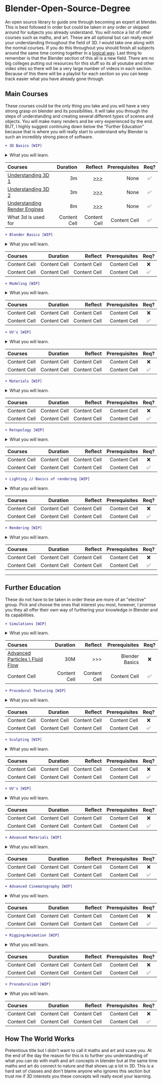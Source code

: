 # Blender-Open-Source-Degree #
An open source library to guide one through becoming an expert at blender. 
This is best followed in order but could be taken in any order or skipped around for subjects you already understand.
You will notice a list of other courses such as maths, and art. These are all optional but can really excel your understanding throughout the field of 3D. I would take one along with the normal courses. If you do this throughout you should finish all subjects around the same time coming together in a [logical way](https://media.giphy.com/media/0NwSQpGY6ipgOSt8LL/giphy.gif "logical way"). Last thing to remember is that the Blender section of this all is a new field. There are no big colleges putting out resources for this stuff so its all youtube and other video sites so there will be a very large number of videos in each section. Because of this there will be a playlist for each section so you can keep track easier what you have already gone through.

## Main Courses ##
These courses could be the only thing you take and you will have a very strong grasp on blender and its possibilities. It will take you through the steps of understanding and creating several different types of scenes and objects. You will make many renders and be very experienced by the end. BUT,   I highly suggest continuing down below the "Further Education" because that is where you will really start to understand why Blender is such an incredibly strong piece of software.

```diff
+ 3D Basics [WIP]
```
<details>
           <summary>What you will learn.</summary>
           <p>By the end of this section you should have an understanding of what 3d is.</p>
         </details>
         
Courses | Duration | Reflect | Prerequisites  | Req? 
| :--- | ---: | ---: | ---:  | :---: 
[Understanding 3D 1](https://www.youtube.com/watch?v=ml1KMuqyOD8 "Understanding 3D 1")  | 3m | [>>>](Reflect/Understanding%203D.md)  | None   | :white_check_mark:
[Understanding 3D 2](https://www.youtube.com/watch?v=ml1KMuqyOD8 "Understanding 3D 2")  | 3m | [>>>](Reflect/Understanding%203D.md)  | None   | :white_check_mark:
[Understanding Render Engines](https://www.youtube.com/watch?v=fAKCwAwIPMg "Understanding render engines")  | 8m | [>>>](Reflect/Understanding%203D.md)  | None   | :white_check_mark:
What 3d is used for  | Content Cell | Content Cell  | Content Cell   | :white_check_mark:


```diff
+ Blender Basics [WIP]
```
<details>
           <summary>What you will learn.</summary>
           <p>This is the basics of blender. This should get you to a place where you can comfortably move around as well as understanding the basics of creating something.</p>
         </details>
         
Courses | Duration | Reflect | Prerequisites  | Req? 
| :--- | ---: | ---: | ---:  | :---: 
Content Cell  | Content Cell | Content Cell  | Content Cell   | :x:
Content Cell  | Content Cell | Content Cell  | Content Cell   | :white_check_mark:

```diff
+ Modeling [WIP]
```
<details>
           <summary>What you will learn.</summary>
           <p>An in depth look at how to create anything in blender out of basic primitive shapes. We will not concern ourselves with anything besides hard surface modeling as its known.</p>
         </details>
         
Courses | Duration | Reflect | Prerequisites  | Req? 
| :--- | ---: | ---: | ---:  | :---: 
Content Cell  | Content Cell | Content Cell  | Content Cell   | :x:
Content Cell  | Content Cell | Content Cell  | Content Cell   | :white_check_mark:

```diff
+ UV's [WIP]
```
<details>
           <summary>What you will learn.</summary>
           <p>Deep dive into the world of translating 3D objects to 2D planes. Through this course you will understand the core reasons we do this as well as how to fix the many issues that come along with blender UV unwrapping.</p>
         </details>
         
Courses | Duration | Reflect | Prerequisites  | Req? 
| :--- | ---: | ---: | ---:  | :---: 
Content Cell  | Content Cell | Content Cell  | Content Cell   | :x:
Content Cell  | Content Cell | Content Cell  | Content Cell   | :white_check_mark:


```diff
+ Materials [WIP]
```
<details>
           <summary>What you will learn.</summary>
           <p>Materials are what bring a model beyond a simple object. You will learn how materials can help shape the appearance of an object to bring it to life. We will touch on procedurally texturing here but very lightly.</p>
         </details>
         
Courses | Duration | Reflect | Prerequisites  | Req? 
| :--- | ---: | ---: | ---:  | :---: 
Content Cell  | Content Cell | Content Cell  | Content Cell   | :x:
Content Cell  | Content Cell | Content Cell  | Content Cell   | :white_check_mark:



```diff
+ Retopology [WIP]
```
<details>
           <summary>What you will learn.</summary>
           <p>This was originally in "Further Education" however I think with the way the world is headed towards more game engines and AR/VR this course is a must. Retopology is the act of creating low poly versions of your high quality meshes. The reasoning for this is to be able to bake the detail from the high poly version into a texture that you can use on the low poly in order to have fast scenes with high detail. You will learn how to do this fully in Blender and not rely on a 3rd part sofware like [Substance Painter](https://i.redd.it/ddivkxo86da61.jpg "Substance Painter")..</p>
         </details>
         
Courses | Duration | Reflect | Prerequisites  | Req? 
| :--- | ---: | ---: | ---:  | :---: 
Content Cell  | Content Cell | Content Cell  | Content Cell   | :x:
Content Cell  | Content Cell | Content Cell  | Content Cell   | :white_check_mark:




```diff
+ Lighting // Basics of rendering [WIP]
```
<details>
           <summary>What you will learn.</summary>
           <p>Everything that has ever caught your eye as being a fake 3D object in a picture has been most likely due to bad lighting. Lighting can bring an object into the real world. We will find out how this is possible by simulating light bounces to accurately light our scene.</p>
         </details>
         
Courses | Duration | Reflect | Prerequisites  | Req? 
| :--- | ---: | ---: | ---:  | :---: 
Content Cell  | Content Cell | Content Cell  | Content Cell   | :x:
Content Cell  | Content Cell | Content Cell  | Content Cell   | :white_check_mark:


```diff
+ Rendering [WIP]
```
<details>
           <summary>What you will learn.</summary>
           <p>You have a full scene and it looks beautiful in your viewport. But that isnt the end of the road. Rendering is an art in itself. Tinkering render settings to find that balace of speed and quality.</p>
         </details>
         
Courses | Duration | Reflect | Prerequisites  | Req? 
| :--- | ---: | ---: | ---:  | :---: 
Content Cell  | Content Cell | Content Cell  | Content Cell   | :x:
Content Cell  | Content Cell | Content Cell  | Content Cell   | :white_check_mark:

----




## Further Education ##
These do not have to be taken in order these are more of an "elective" group. Pick and choose the ones that interest you most, however, I promise you they all offer their own way of furthering your knowledge in Blender and its capabilities.


```diff
+ Simulations [WIP]
```
<details>
           <summary>What you will learn.</summary>
           <p>By the end of this course you should understand the fundamentals of 3D in blender.</p>
         </details>
         
Courses | Duration | Reflect | Prerequisites  | Req? 
| :--- | ---: | ---: | ---:  | :---: 
[Advanced Particles \ Fluid Flow](https://www.youtube.com/watch?v=kkUC0GQ2SS4 "Advanced Particles")  | 30M | >>>  | Blender Basics   | :x:
Content Cell  | Content Cell | Content Cell  | Content Cell   | :white_check_mark:


```diff
+ Procedural Texturing [WIP]
```
<details>
           <summary>What you will learn.</summary>
           <p>This is the basics of blender. This should get you to a place where you can comfortably move around as well as understanding the basics of creating something.</p>
         </details>
         
Courses | Duration | Reflect | Prerequisites  | Req? 
| :--- | ---: | ---: | ---:  | :---: 
Content Cell  | Content Cell | Content Cell  | Content Cell   | :x:
Content Cell  | Content Cell | Content Cell  | Content Cell   | :white_check_mark:

```diff
+ Sculpting [WIP]
```
<details>
           <summary>What you will learn.</summary>
           <p>An in depth look at how to create anything in blender out of basic primitive shapes. We will not concern ourselves with anything besides hard surface modeling as its known.</p>
         </details>
         
Courses | Duration | Reflect | Prerequisites  | Req? 
| :--- | ---: | ---: | ---:  | :---: 
Content Cell  | Content Cell | Content Cell  | Content Cell   | :x:
Content Cell  | Content Cell | Content Cell  | Content Cell   | :white_check_mark:

```diff
+ UV's [WIP]
```
<details>
           <summary>What you will learn.</summary>
           <p>Deep dive into the world of translating 3D objects to 2D planes. Through this course you will understand the core reasons we do this as well as how to fix the many issues that come along with blender UV unwrapping.</p>
         </details>
         
Courses | Duration | Reflect | Prerequisites  | Req? 
| :--- | ---: | ---: | ---:  | :---: 
Content Cell  | Content Cell | Content Cell  | Content Cell   | :x:
Content Cell  | Content Cell | Content Cell  | Content Cell   | :white_check_mark:


```diff
+ Advanced Materials [WIP]
```
<details>
           <summary>What you will learn.</summary>
           <p>Really just a nerd out on how materials work. They are incredibly strong and ellusive. We will also touch some other render engines so not for the feint of heart.</p>
         </details>
         
Courses | Duration | Reflect | Prerequisites  | Req? 
| :--- | ---: | ---: | ---:  | :---: 
Content Cell  | Content Cell | Content Cell  | Content Cell   | :x:
Content Cell  | Content Cell | Content Cell  | Content Cell   | :white_check_mark:



```diff
+ Advanced Cinematography [WIP]
```
<details>
           <summary>What you will learn.</summary>
           <p>Creating beautiful models and scenes can only take a render so far. Just as in real life its not always the scene that is interesting it is the director's vision of that scene. Here we will explore concepts of cinema in Blender with camera plugins and realistic camera movements/interactions.</p>
         </details>
         
Courses | Duration | Reflect | Prerequisites  | Req? 
| :--- | ---: | ---: | ---:  | :---: 
Content Cell  | Content Cell | Content Cell  | Content Cell   | :x:
Content Cell  | Content Cell | Content Cell  | Content Cell   | :white_check_mark:


```diff
+ Rigging/Animation [WIP]
```
<details>
           <summary>What you will learn.</summary>
           <p>I originally had this as a main course however I realize there are a large portion of people who will never touch the rigging and animation side of 3D. Because of this I have included it here however if you ever plan on taking 3D serious this is a must take. The art of rigging and the art of animation are hugely respected and this course only scratches the surface so please keep practicing.</p>
         </details>
         
Courses | Duration | Reflect | Prerequisites  | Req? 
| :--- | ---: | ---: | ---:  | :---: 
Content Cell  | Content Cell | Content Cell  | Content Cell   | :x:
Content Cell  | Content Cell | Content Cell  | Content Cell   | :white_check_mark:


```diff
+ Proceduralism [WIP]
```
<details>
           <summary>What you will learn.</summary>
           <p>This is a growing list of courses that can offer an insight on how Blender is quicly coming to compete with apps like Houdini at procedural modeling and tool creation. Yes I know "Blender will never be Houdini" but if we have that mindset it won't. You should want to see this incredible free tool compete with the big guys[which it already does in so many fields].</p>
         </details>
         
Courses | Duration | Reflect | Prerequisites  | Req? 
| :--- | ---: | ---: | ---:  | :---: 
Content Cell  | Content Cell | Content Cell  | Content Cell   | :x:
Content Cell  | Content Cell | Content Cell  | Content Cell   | :white_check_mark:



## How The World Works ##
Pretentious title but I didn't want to call it maths and art and scare you. At the end of the day the reason for this is to further you understanding of what you can do with math and art concepts in blender but at the same time maths and art do connect to nature and that shows up a lot in 3D. This is a hard set of classes and don't blame anyone who ignores this section but trust me if 3D interests you these concepts will really excel your learning.
